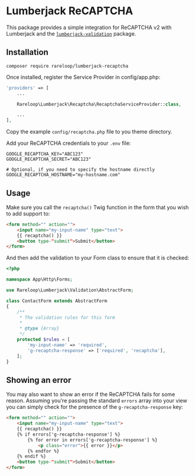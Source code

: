 # Lumberjack ReCAPTCHA

This package provides a simple integration for ReCAPTCHA v2 with Lumberjack and the [`lumberjack-validation`](https://github.com/rareloop/lumberjack-validation) package.

## Installation

`composer require rareloop/lumberjack-recaptcha`

Once installed, register the Service Provider in config/app.php:

```php
'providers' => [
    ...

    Rareloop\Lumberjack\Recaptcha\RecaptchaServiceProvider::class,

    ...
],
```

Copy the example `config/recaptcha.php` file to you theme directory.

Add your ReCAPTCHA credentials to your `.env` file:

```
GOOGLE_RECAPTCHA_KEY="ABC123"
GOOGLE_RECAPTCHA_SECRET="ABC123"

# Optional, if you need to specify the hostname directly
GOOGLE_RECAPTCHA_HOSTNAME="my-hostname.com"
```

## Usage

Make sure you call the `recaptcha()` Twig function in the form that you wish to add support to:

```html
<form method="" action="">
    <input name="my-input-name" type="text">
    {{ recaptcha() }}
    <button type-"submit">Submit</button>
</form>
```

And then add the validation to your Form class to ensure that it is checked:

```php
<?php

namespace App\Http\Forms;

use Rareloop\Lumberjack\Validation\AbstractForm;

class ContactForm extends AbstractForm
{
    /**
     * The validation rules for this form
     *
     * @type {Array}
     */
    protected $rules = [
        'my-input-name' => 'required',
        'g-recaptcha-response' => ['required', 'recaptcha'],
    ];
}

```

## Showing an error

You may also want to show an error if the ReCAPTCHA fails for some reason. Assuming you're passing the standard `errors` array into your view you can simply check for the presence of the `g-recaptcha-response` key:

```html
<form method="" action="">
    <input name="my-input-name" type="text">
    {{ recaptcha() }}
    {% if errors['g-recaptcha-response'] %}
        {% for error in errors['g-recaptcha-response'] %}
            <p class="error">{{ error }}</p>
        {% endfor %}
    {% endif %}
    <button type-"submit">Submit</button>
</form>
```
